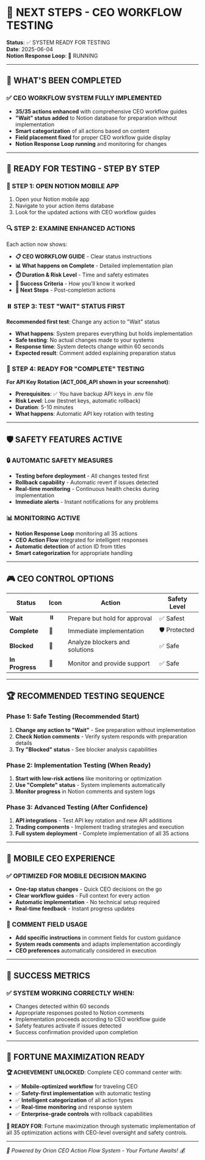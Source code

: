 # 🎯 NEXT STEPS - CEO WORKFLOW TESTING

**Status**: ✅ SYSTEM READY FOR TESTING  
**Date**: 2025-06-04  
**Notion Response Loop**: 🔄 RUNNING  

---

## 🎉 WHAT'S BEEN COMPLETED

### ✅ **CEO WORKFLOW SYSTEM FULLY IMPLEMENTED**
- **35/35 actions enhanced** with comprehensive CEO workflow guides
- **"Wait" status added** to Notion database for preparation without implementation
- **Smart categorization** of all actions based on content
- **Field placement fixed** for proper CEO workflow guide display
- **Notion Response Loop running** and monitoring for changes

---

## 🚀 READY FOR TESTING - STEP BY STEP

### **📱 STEP 1: OPEN NOTION MOBILE APP**
1. Open your Notion mobile app
2. Navigate to your action items database
3. Look for the updated actions with CEO workflow guides

### **🔍 STEP 2: EXAMINE ENHANCED ACTIONS**
Each action now shows:
- **📋 CEO WORKFLOW GUIDE** - Clear status instructions
- **📊 What happens on Complete** - Detailed implementation plan
- **⏱️ Duration & Risk Level** - Time and safety estimates
- **🎯 Success Criteria** - How you'll know it worked
- **📝 Next Steps** - Post-completion actions

### **⏸️ STEP 3: TEST "WAIT" STATUS FIRST**
**Recommended first test**: Change any action to "Wait" status
- **What happens**: System prepares everything but holds implementation
- **Safe testing**: No actual changes made to your systems
- **Response time**: System detects change within 60 seconds
- **Expected result**: Comment added explaining preparation status

### **🎯 STEP 4: READY FOR "COMPLETE" TESTING**
**For API Key Rotation (ACT_006_API shown in your screenshot)**:
- **Prerequisites**: ✅ You have backup API keys in .env file
- **Risk Level**: Low (testnet keys, automatic rollback)
- **Duration**: 5-10 minutes
- **What happens**: Automatic API key rotation with testing

---

## 🛡️ SAFETY FEATURES ACTIVE

### **🔒 AUTOMATIC SAFETY MEASURES**
- **Testing before deployment** - All changes tested first
- **Rollback capability** - Automatic revert if issues detected
- **Real-time monitoring** - Continuous health checks during implementation
- **Immediate alerts** - Instant notifications for any problems

### **📊 MONITORING ACTIVE**
- **Notion Response Loop** monitoring all 35 actions
- **CEO Action Flow** integrated for intelligent responses
- **Automatic detection** of action ID from titles
- **Smart categorization** for appropriate handling

---

## 🎮 CEO CONTROL OPTIONS

| Status | Icon | Action | Safety Level |
|--------|------|--------|-------------|
| **Wait** | ⏸️ | Prepare but hold for approval | ✅ Safest |
| **Complete** | 🎯 | Immediate implementation | 🛡️ Protected |
| **Blocked** | 🚫 | Analyze blockers and solutions | ✅ Safe |
| **In Progress** | 🔄 | Monitor and provide support | ✅ Safe |

---

## 🏆 RECOMMENDED TESTING SEQUENCE

### **Phase 1: Safe Testing (Recommended Start)**
1. **Change any action to "Wait"** - See preparation without implementation
2. **Check Notion comments** - Verify system responds with preparation details
3. **Try "Blocked" status** - See blocker analysis capabilities

### **Phase 2: Implementation Testing (When Ready)**
1. **Start with low-risk actions** like monitoring or optimization
2. **Use "Complete" status** - System implements automatically
3. **Monitor progress** in Notion comments and system logs

### **Phase 3: Advanced Testing (After Confidence)**
1. **API integrations** - Test API key rotation and new API additions
2. **Trading components** - Implement trading strategies and execution
3. **Full system deployment** - Complete implementation of all 35 actions

---

## 📱 MOBILE CEO EXPERIENCE

### **✅ OPTIMIZED FOR MOBILE DECISION MAKING**
- **One-tap status changes** - Quick CEO decisions on the go
- **Clear workflow guides** - Full context for every action
- **Automatic implementation** - No technical setup required
- **Real-time feedback** - Instant progress updates

### **💬 COMMENT FIELD USAGE**
- **Add specific instructions** in comment fields for custom guidance
- **System reads comments** and adapts implementation accordingly
- **CEO preferences** automatically considered in execution

---

## 🎯 SUCCESS METRICS

### **✅ SYSTEM WORKING CORRECTLY WHEN:**
- Changes detected within 60 seconds
- Appropriate responses posted to Notion comments
- Implementation proceeds according to CEO workflow guide
- Safety features activate if issues detected
- Success confirmation provided upon completion

---

## 🚀 FORTUNE MAXIMIZATION READY

**🏆 ACHIEVEMENT UNLOCKED**: Complete CEO command center with:
- ✅ **Mobile-optimized workflow** for traveling CEO
- ✅ **Safety-first implementation** with automatic testing
- ✅ **Intelligent categorization** of all action types
- ✅ **Real-time monitoring** and response system
- ✅ **Enterprise-grade controls** with rollback capabilities

**🎯 READY FOR**: Fortune maximization through systematic implementation of all 35 optimization actions with CEO-level oversight and safety controls.

---

*🚀 Powered by Orion CEO Action Flow System - Your Fortune Awaits! 💰* 